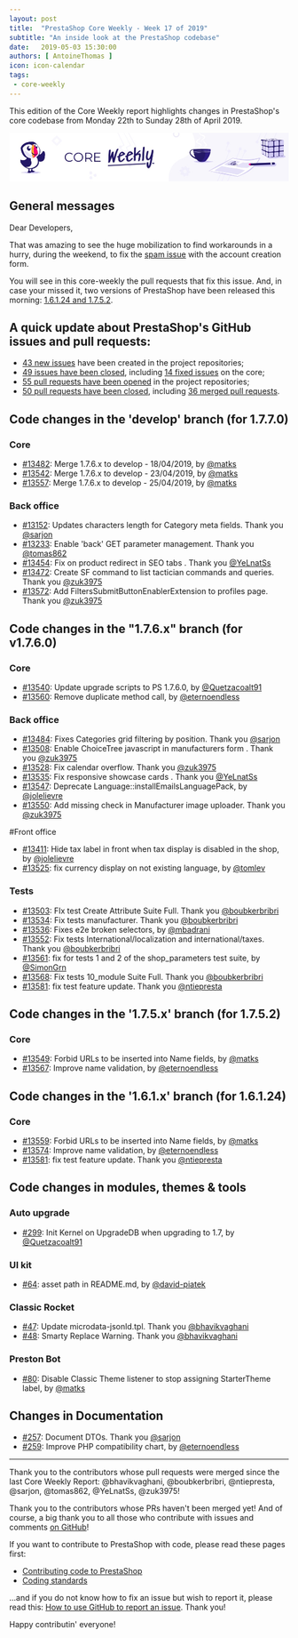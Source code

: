```yaml
---
layout: post
title:  "PrestaShop Core Weekly - Week 17 of 2019"
subtitle: "An inside look at the PrestaShop codebase"
date:   2019-05-03 15:30:00
authors: [ AntoineThomas ]
icon: icon-calendar
tags:
 - core-weekly
---
```


This edition of the Core Weekly report highlights changes in PrestaShop's core codebase from Monday 22th to Sunday 28th of April 2019.

![Core Weekly banner](/assets/images/2018/12/banner-core-weekly.jpg)


## General messages

Dear Developers,

That was amazing to see the huge mobilization to find workarounds in a hurry, during the weekend, to fix the [spam issue](http://build.prestashop.com/news/fighting-against-spamming-again/) with the account creation form.

You will see in this core-weekly the pull requests that fix this issue.  And, in case your missed it, two versions of PrestaShop have been released this morning: [1.6.1.24 and 1.7.5.2](http://build.prestashop.com/news/prestashop-1-7-5-2-1-6-1-24-maintenance-release/). 


## A quick update about PrestaShop's GitHub issues and pull requests:

- [43 new issues](https://github.com/search?q=org%3APrestaShop+is%3Apublic++-repo%3Aprestashop%2Fprestashop.github.io++is%3Aissue+created%3A2019-04-22..2019-04-28) have been created in the project repositories;
- [49 issues have been closed](https://github.com/search?q=org%3APrestaShop+is%3Apublic++-repo%3Aprestashop%2Fprestashop.github.io++is%3Aissue+closed%3A2019-04-22..2019-04-28), including [14 fixed issues](https://github.com/search?q=org%3APrestaShop+is%3Apublic++-repo%3Aprestashop%2Fprestashop.github.io++is%3Aissue+label%3Afixed+closed%3A2019-04-22..2019-04-28) on the core;
- [55 pull requests have been opened](https://github.com/search?q=org%3APrestaShop+is%3Apublic++-repo%3Aprestashop%2Fprestashop.github.io++is%3Apr+created%3A2019-04-22..2019-04-28) in the project repositories;
- [50 pull requests have been closed](https://github.com/search?q=org%3APrestaShop+is%3Apublic++-repo%3Aprestashop%2Fprestashop.github.io++is%3Apr+closed%3A2019-04-22..2019-04-28), including [36 merged pull requests](https://github.com/search?q=org%3APrestaShop+is%3Apublic++-repo%3Aprestashop%2Fprestashop.github.io++is%3Apr+merged%3A2019-04-22..2019-04-28).


## Code changes in the 'develop' branch (for 1.7.7.0)

### Core

* [#13482](https://github.com/PrestaShop/PrestaShop/pull/13482): Merge 1.7.6.x to develop - 18/04/2019, by [@matks](https://github.com/matks)
* [#13542](https://github.com/PrestaShop/PrestaShop/pull/13542): Merge 1.7.6.x to develop - 23/04/2019, by [@matks](https://github.com/matks)
* [#13557](https://github.com/PrestaShop/PrestaShop/pull/13557): Merge 1.7.6.x to develop - 25/04/2019, by [@matks](https://github.com/matks)


### Back office

* [#13152](https://github.com/PrestaShop/PrestaShop/pull/13152): Updates characters length for Category meta fields. Thank you [@sarjon](https://github.com/sarjon)
* [#13233](https://github.com/PrestaShop/PrestaShop/pull/13233): Enable 'back' GET parameter management. Thank you [@tomas862](https://github.com/tomas862)
* [#13454](https://github.com/PrestaShop/PrestaShop/pull/13454): Fix on product redirect in SEO tabs . Thank you [@YeLnatSs](https://github.com/YeLnatSs)
* [#13472](https://github.com/PrestaShop/PrestaShop/pull/13472): Create SF command to list tactician commands and queries. Thank you [@zuk3975](https://github.com/zuk3975)
* [#13572](https://github.com/PrestaShop/PrestaShop/pull/13572): Add FiltersSubmitButtonEnablerExtension to profiles page. Thank you [@zuk3975](https://github.com/zuk3975)


## Code changes in the "1.7.6.x" branch (for v1.7.6.0)

### Core

* [#13540](https://github.com/PrestaShop/PrestaShop/pull/13540): Update upgrade scripts to PS 1.7.6.0, by [@Quetzacoalt91](https://github.com/Quetzacoalt91)
* [#13560](https://github.com/PrestaShop/PrestaShop/pull/13560): Remove duplicate method call, by [@eternoendless](https://github.com/eternoendless)


### Back office

* [#13484](https://github.com/PrestaShop/PrestaShop/pull/13484): Fixes Categories grid filtering by position. Thank you [@sarjon](https://github.com/sarjon)
* [#13508](https://github.com/PrestaShop/PrestaShop/pull/13508): Enable ChoiceTree javascript in manufacturers form . Thank you [@zuk3975](https://github.com/zuk3975)
* [#13528](https://github.com/PrestaShop/PrestaShop/pull/13528): Fix calendar overflow. Thank you [@zuk3975](https://github.com/zuk3975)
* [#13535](https://github.com/PrestaShop/PrestaShop/pull/13535): Fix responsive showcase cards . Thank you [@YeLnatSs](https://github.com/YeLnatSs)
* [#13547](https://github.com/PrestaShop/PrestaShop/pull/13547): Deprecate Language::installEmailsLanguagePack, by [@jolelievre](https://github.com/jolelievre)
* [#13550](https://github.com/PrestaShop/PrestaShop/pull/13550): Add missing check in Manufacturer image uploader. Thank you [@zuk3975](https://github.com/zuk3975)


#Front office

* [#13411](https://github.com/PrestaShop/PrestaShop/pull/13411): Hide tax label in front when tax display is disabled in the shop, by [@jolelievre](https://github.com/jolelievre)
* [#13525](https://github.com/PrestaShop/PrestaShop/pull/13525): fix currency display on not existing language, by [@tomlev](https://github.com/tomlev)


### Tests

* [#13503](https://github.com/PrestaShop/PrestaShop/pull/13503): FIx test Create Attribute Suite Full. Thank you [@boubkerbribri](https://github.com/boubkerbribri)
* [#13534](https://github.com/PrestaShop/PrestaShop/pull/13534): Fix tests manufacturer. Thank you [@boubkerbribri](https://github.com/boubkerbribri)
* [#13536](https://github.com/PrestaShop/PrestaShop/pull/13536): Fixes e2e broken selectors, by [@mbadrani](https://github.com/mbadrani)
* [#13552](https://github.com/PrestaShop/PrestaShop/pull/13552): Fix tests International/localization and international/taxes. Thank you [@boubkerbribri](https://github.com/boubkerbribri)
* [#13561](https://github.com/PrestaShop/PrestaShop/pull/13561): fix for tests 1 and 2 of the shop_parameters test suite, by [@SimonGrn](https://github.com/SimonGrn)
* [#13568](https://github.com/PrestaShop/PrestaShop/pull/13568): Fix tests 10_module Suite Full. Thank you [@boubkerbribri](https://github.com/boubkerbribri)
* [#13581](https://github.com/PrestaShop/PrestaShop/pull/13581): fix test feature update. Thank you [@ntiepresta](https://github.com/ntiepresta)


## Code changes in the '1.7.5.x' branch (for 1.7.5.2)

### Core

* [#13549](https://github.com/PrestaShop/PrestaShop/pull/13549): Forbid URLs to be inserted into Name fields, by [@matks](https://github.com/matks)
* [#13567](https://github.com/PrestaShop/PrestaShop/pull/13567): Improve name validation, by [@eternoendless](https://github.com/eternoendless)


## Code changes in the '1.6.1.x' branch (for 1.6.1.24)

### Core

* [#13559](https://github.com/PrestaShop/PrestaShop/pull/13559): Forbid URLs to be inserted into Name fields, by [@matks](https://github.com/matks)
* [#13574](https://github.com/PrestaShop/PrestaShop/pull/13574): Improve name validation, by [@eternoendless](https://github.com/eternoendless)
* [#13581](https://github.com/PrestaShop/PrestaShop/pull/13581): fix test feature update. Thank you [@ntiepresta](https://github.com/ntiepresta)


## Code changes in modules, themes & tools

### Auto upgrade

* [#299](https://github.com/PrestaShop/autoupgrade/pull/299): Init Kernel on UpgradeDB when upgrading to 1.7, by [@Quetzacoalt91](https://github.com/Quetzacoalt91)


### UI kit

* [#64](https://github.com/PrestaShop/prestashop-ui-kit/pull/64): asset path in README.md, by [@david-piatek](https://github.com/david-piatek)


### Classic Rocket

* [#47](https://github.com/PrestaShop/classic-rocket/pull/47): Update microdata-jsonld.tpl. Thank you [@bhavikvaghani](https://github.com/bhavikvaghani)
* [#48](https://github.com/PrestaShop/classic-rocket/pull/48): Smarty Replace Warning. Thank you [@bhavikvaghani](https://github.com/bhavikvaghani)


### Preston Bot

* [#80](https://github.com/PrestaShop/prestonbot/pull/80): Disable Classic Theme listener to stop assigning StarterTheme label, by [@matks](https://github.com/matks)


## Changes in Documentation

* [#257](https://github.com/PrestaShop/docs/pull/257): Document DTOs. Thank you [@sarjon](https://github.com/sarjon)
* [#259](https://github.com/PrestaShop/docs/pull/259): Improve PHP compatibility chart, by [@eternoendless](https://github.com/eternoendless)


<hr />

Thank you to the contributors whose pull requests were merged since the last Core Weekly Report: @bhavikvaghani, @boubkerbribri, @ntiepresta, @sarjon, @tomas862, @YeLnatSs, @zuk3975!

Thank you to the contributors whose PRs haven't been merged yet! And of course, a big thank you to all those who contribute with issues and comments [on GitHub](https://github.com/PrestaShop/PrestaShop)!

If you want to contribute to PrestaShop with code, please read these pages first:

 * [Contributing code to PrestaShop](https://devdocs.prestashop.com/1.7/contribute/contribution-guidelines/)
 * [Coding standards](https://devdocs.prestashop.com/1.7/development/coding-standards/)

...and if you do not know how to fix an issue but wish to report it, please read this: [How to use GitHub to report an issue](https://devdocs.prestashop.com/1.7/contribute/contribute-reporting-issues/). Thank you!

Happy contributin' everyone!
